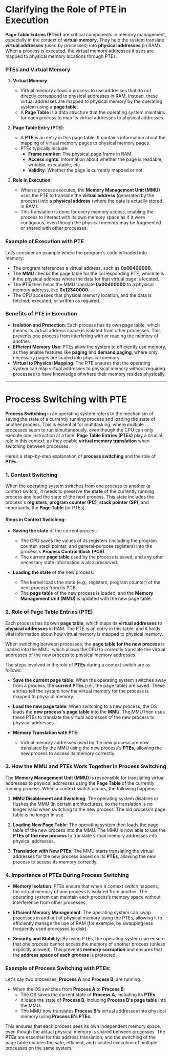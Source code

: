 # Clarifying the Role of PTE in Execution

**Page Table Entries (PTEs)** are critical components in memory management, especially in the context of **virtual memory**. They help the system translate **virtual addresses** (used by processes) into **physical addresses** (in RAM). When a process is executed, the virtual memory addresses it uses are mapped to physical memory locations through PTEs.

### PTEs and Virtual Memory

1. **Virtual Memory**:
   - Virtual memory allows a process to use addresses that do not directly correspond to physical addresses in RAM. Instead, these virtual addresses are mapped to physical memory by the operating system using a **page table**.
   - A **Page Table** is a data structure that the operating system maintains for each process to map its virtual addresses to physical addresses.

2. **Page Table Entry (PTE)**:
   - A **PTE** is an entry in this page table. It contains information about the mapping of virtual memory pages to physical memory pages.
   - PTEs typically include:
     - **Frame number**: The physical page frame in RAM.
     - **Access rights**: Information about whether the page is readable, writable, executable, etc.
     - **Validity**: Whether the page is currently mapped or not.
   
3. **Role in Execution**:
   - When a process executes, the **Memory Management Unit (MMU)** uses the PTE to translate the **virtual address** (generated by the process) into a **physical address** (where the data is actually stored in RAM).
   - This translation is done for every memory access, enabling the process to interact with its own memory space as if it were contiguous, even though the physical memory may be fragmented or shared with other processes.

### Example of Execution with PTE

Let’s consider an example where the program's code is loaded into memory:

- The program references a virtual address, such as **0x00400000**.
- The **MMU** checks the page table for the corresponding PTE, which tells it the physical address where the data for that virtual page is located.
- The **PTE** then helps the MMU translate **0x00400000** to a physical memory address, like **0x12340000**.
- The CPU accesses that physical memory location, and the data is fetched, executed, or written as required.

### Benefits of PTE in Execution

- **Isolation and Protection**: Each process has its own page table, which means its virtual address space is isolated from other processes. This prevents one process from interfering with or reading the memory of another.
- **Efficient Memory Use**: PTEs allow the system to efficiently use memory, as they enable features like **paging** and **demand paging**, where only necessary pages are loaded into physical memory.
- **Virtual to Physical Mapping**: The PTE ensures that the operating system can map virtual addresses to physical memory without requiring processes to have knowledge of where their memory resides physically.

---

# Process Switching with PTE

**Process Switching** in an operating system refers to the mechanism of saving the state of a currently running process and loading the state of another process. This is essential for multitasking, where multiple processes seem to run simultaneously, even though the CPU can only execute one instruction at a time. **Page Table Entries (PTEs)** play a crucial role in this context, as they enable **virtual memory translation** when switching between processes.

Here’s a step-by-step explanation of **process switching** and the role of **PTEs**:

### 1. Context Switching
When the operating system switches from one process to another (a context switch), it needs to preserve the **state** of the currently running process and load the state of the next process. This state includes the process's **registers**, **program counter (PC)**, **stack pointer (SP)**, and importantly, the **Page Table** (or PTEs).

#### Steps in Context Switching:
- **Saving the state** of the current process:
  - The CPU saves the values of its registers (including the program counter, stack pointer, and general-purpose registers) into the process's **Process Control Block (PCB)**.
  - The current **page table** used by the process is saved, and any other necessary state information is also preserved.

- **Loading the state** of the new process:
  - The kernel loads the state (e.g., registers, program counter) of the next process from its PCB.
  - The **page table** of the new process is loaded, and the **Memory Management Unit (MMU)** is updated with the new page table.

### 2. Role of Page Table Entries (PTE)
Each process has its own **page table**, which maps its **virtual addresses** to **physical addresses** in RAM. The PTE is an entry in this table, and it holds vital information about how virtual memory is mapped to physical memory.

When switching between processes, the **page table for the new process** is loaded into the MMU, which allows the CPU to correctly translate the virtual addresses of the new process to physical memory addresses.

The steps involved in the role of **PTEs** during a context switch are as follows:

- **Save the current page table**: 
  When the operating system switches away from a process, the **current PTEs** (i.e., the page table) are saved. These entries tell the system how the virtual memory for the process is mapped to physical memory.
  
- **Load the new page table**: 
  When switching to a new process, the OS loads the **new process's page table** into the **MMU**. The MMU then uses these PTEs to translate the virtual addresses of the new process to physical addresses.

- **Memory Translation with PTE**:
  - Virtual memory addresses used by the new process are now translated by the MMU using the new process's **PTEs**, allowing the new process to access its memory correctly.

### 3. How the MMU and PTEs Work Together in Process Switching
The **Memory Management Unit (MMU)** is responsible for translating virtual addresses to physical addresses using the **Page Table** of the currently running process. When a context switch occurs, the following happens:

1. **MMU Disablement and Switching**: 
   The operating system disables or flushes the MMU (in certain architectures), so the translation is no longer valid when switching to the new process. The old process’s page table is no longer in use.
   
2. **Loading New Page Table**:
   The operating system then loads the page table of the new process into the MMU. The MMU is now able to use the **PTEs of the new process** to translate virtual memory addresses into physical addresses.

3. **Translation with New PTEs**:
   The MMU starts translating the virtual addresses for the new process based on its **PTEs**, allowing the new process to access its memory correctly.

### 4. Importance of PTEs During Process Switching
- **Memory Isolation**: PTEs ensure that when a context switch happens, the virtual memory of one process is isolated from another. The operating system can maintain each process’s memory space without interference from other processes.
  
- **Efficient Memory Management**: The operating system can swap processes in and out of physical memory using the PTEs, allowing it to efficiently manage the use of RAM (for example, by swapping less frequently used processes to disk).

- **Security and Stability**: By using PTEs, the operating system can ensure that one process cannot access the memory of another process (unless explicitly allowed). This prevents **memory corruption** and ensures that the **address space of each process** is protected.

### Example of Process Switching with PTEs:
Let's say two processes, **Process A** and **Process B**, are running.

- When the OS switches from **Process A** to **Process B**:
  - The OS saves the current state of **Process A**, including its **PTEs**.
  - It loads the state of **Process B**, including **Process B's page table** into the MMU.
  - The MMU now translates **Process B's** virtual addresses into physical memory using **Process B's PTEs**.

This ensures that each process sees its own independent memory space, even though the actual physical memory is shared between processes. The **PTEs** are essential for this address translation, and the switching of the page table enables the safe, efficient, and isolated execution of multiple processes on the same system.

